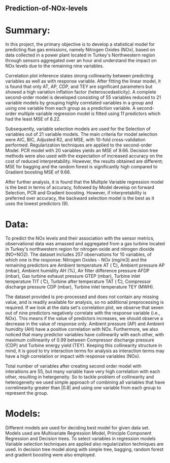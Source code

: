 ## Prediction-of-NOx-levels

# Summary:
In this project, the primary objective is to develop a statistical model for predicting flue gas emissions, namely Nitrogen Oxides (NOx), based on data collected in a power plant located in Turkey's Northwestern region through sensors aggregated over an hour and understand the impact on NOx levels due to the remaining nine variables.

Correlation plot inference states strong collinearity between predicting variables as well as with response variable. After fitting the linear model, it is found that only AT, AP, CDP, and TEY are significant parameters but showed a high variation inflation factor (heteroscedasticity). A complete second-order model is developed consisting of 55 variables reduced to 21 variable models by grouping highly correlated variables in a group and using one variable from each group as a prediction variable. A second-order multiple variable regression model is fitted using 11 predictors which had the least MSE of 8.22.

Subsequently, variable selection models are used for the Selection of variables out of 21 variable models. The main criteria for model selection were AIC, BIC, Adjusted R2, and MSE, with 10-fold cross-validation performed. Regularization techniques are applied to the second-order Model. PCR model with 20 variables yields an MSE of 9.66. Decision tree methods were also used with the expectation of increased accuracy on the cost of reduced interpretability. However, the results obtained are different; MSE for bagging and the random forest is significantly high compared to Gradient boosting MSE of 9.66.

After further analysis, it is found that the Multiple Variable regression model is the best in terms of accuracy, followed by Model develop on forward Selection, PCR and Gradient boosting. However, if interpretability is preferred over accuracy, the backward selection model is the best as it uses the lowest predictors (9).

# Data: 
To predict the NOx levels and their association with the sensor metrics, observational data was amassed and aggregated from a gas turbine located in Turkey's northwestern region for nitrogen oxide and nitrogen dioxide (NO+NO2). The dataset includes 257 observations for 10 variables, of which one is the response: Nitrogen Oxides - NOx (mg/m3) and the remaining predictors are Ambient temperature AT ( ̊C), Ambient pressure AP (mbar), Ambient humidity AH (%), Air filter difference pressure AFDP (mbar), Gas turbine exhaust pressure GTEP (mbar), Turbine inlet temperature TIT ( ̊C), Turbine after temperature TAT ( ̊C), Compressor discharge pressure CDP (mbar), Turbine inlet temperature TEY (MWH).

The dataset provided is pre-processed and does not contain any missing value, and is readily available for analysis, so no additional preprocessing is required. If we look at the data set's correlation plot, we observe that seven out of nine predictors negatively correlate with the response variable (i.e., NOx). This means if the value of predictors increases, we should observe a decrease in the value of response only. Ambient pressure (AP) and Ambient humidity (AH) have a positive correlation with NOx. Furthermore, we also noticed that many predictor variables have collinearity with each other, with maximum collinearity of 0.99 between Compressor discharge pressure (CDP) and Turbine energy yield (TEY). Keeping this collinearity structure in mind, it is good to try interaction terms for analysis as interaction terms may have a high correlation or impact with response variables (NOx).

Total number of variables after creating second order model with interaitions are 55, but many variable have very high correlation with each other, resulting in hetergeneity. So to tackle problem of collinearity and heterogeneity we used simple approach of combining all variables that have correlinearity greater than |0.8| and using one variable from each group to represent the group. 


# Models:
Different models are used for deciding best model for given data set. Models used are Multivariate Regression Model, Principle Component Regression and Decision trees. To select variables in regression models Variable selection techniques are applied also regularization techniques are used. In decision tree model along with simple tree, bagging, random forest and gradient boosting were also employed. 
